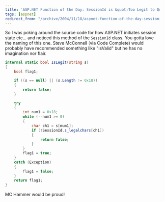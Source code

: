 ```yaml
---
title: 'ASP.NET Function of the Day: SessionId is &quot;Too Legit to Quit&quot;.'
tags: [aspnet]
redirect_from: "/archive/2004/11/18/aspnet-function-of-the-day-sessionid-is-too-legit-to-quit.aspx/"
---
```


So I was poking around the source code for how ASP.NET initiates session
state etc... and noticed this method of the `SessionId` class. You gotta
love the naming of this one. Steve McConnell (via Code Complete) would
probably have recommended something like "IsValid" but he has no
imagination nor flair.

```csharp
internal static bool IsLegit(string s)
{
    bool flag1;

    if ((s == null) || (s.Length != 0x18))
    {
        return false;
    }

    try
    {
        int num1 = 0x18;
        while (--num1 >= 0)
        {
            char ch1 = s[num1];
            if (!SessionId.s_legalchars[ch1])
            {
                return false;
            }
        }
        flag1 = true;
    }
    catch (Exception)
    {
        flag1 = false;
    }
    return flag1;
}
```

MC Hammer would be proud!

